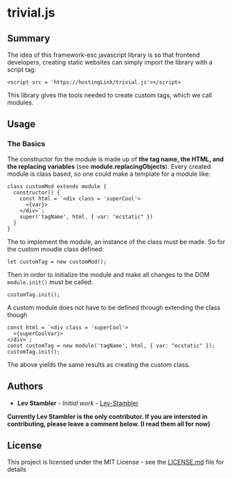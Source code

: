 # trivial.js

## Summary

The idea of this framework-esc javascript library is so that frontend developers, creating static websites can simply import the library with a script tag:

```
<script src = 'https://hostingLink/trivial.js'></script>
```
This library gives the tools needed to create custom tags, which we call modules. 

## Usage

### The Basics

The constructor for the module is made up of **the tag name, the HTML, and the replacing variables** (see **module.replacingObjects**).
Every created module is class based, so one could make a template for a module like: 

```
class customMod extends module {
  constructor() {
    const html = `<div class = 'superCool'>
      <{var}>
    </div>`;
    super('tagName', html, { var: "ecstatic" })
  }
}
```

The to implement the module, an instance of the class must be made. So for the custom moudle class defined:

```
let customTag = new customMod();
```

Then in order to initialize the module and make all changes to the DOM `module.init()` must be called:
```
customTag.init();
```

A custom module does not have to be defined through extending the class though 
```
const html = `<div class = 'superCool'>
  <{superCoolVar}>
</div>`;
const customTag = new module('tagName', html, { var: "ecstatic" });
customTag.init();
```

The above yields the same results as creating the custom class.


## Authors

* **Lev Stambler** - *Initial work* - [Lev-Stambler](https://github.com/Lev-Stambler)

**Currently Lev Stambler is the only contributor. If you are intersted in contributing, please leave a comment below. (I read them all for now)**

## License

This project is licensed under the MIT License - see the [LICENSE.md](LICENSE.md) file for details
